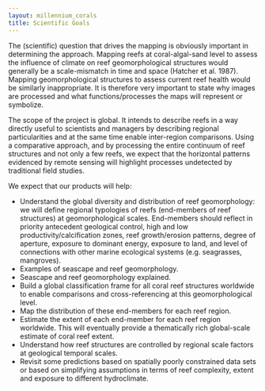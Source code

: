 ```yaml
---
layout: millennium_corals
title: Scientific Goals
---
```


The (scientific) question that drives the mapping is obviously important in determining the approach. Mapping reefs at coral-algal-sand level to assess the influence of climate on reef geomorphological structures would generally be a scale-mismatch in time and space (Hatcher et al. 1987). Mapping geomorphological structures to assess current reef health would be similarly inappropriate. It is therefore very important to state why images are processed and what functions/processes the maps will represent or symbolize.

The scope of the project is global. It intends to describe reefs in a way directly useful to scientists and managers by describing regional particularities and at the same time enable inter-region comparisons. Using a comparative approach, and by processing the entire continuum of reef structures and not only a few reefs, we expect that the horizontal patterns evidenced by remote sensing will highlight processes undetected by traditional field studies.

We expect that our products will help:

* Understand the global diversity and distribution of reef geomorphology: we will define regional typologies of reefs (end-members of reef structures) at geomorphological scales. End-members should reflect in priority antecedent geological control, high and low productivity/calcification zones, reef growth/erosion patterns, degree of aperture, exposure to dominant energy, exposure to land, and level of connections with other marine ecological systems (e.g. seagrasses, mangroves).
* Examples of seascape and reef geomorphology.
* Seascape and reef geomorphology explained.
* Build a global classification frame for all coral reef structures worldwide to enable comparisons and cross-referencing at this geomorphological level.
* Map the distribution of these end-members for each reef region.
* Estimate the extent of each end-member for each reef region worldwide. This will eventually provide a thematically rich global-scale estimate of coral reef extent.
* Understand how reef structures are controlled by regional scale factors at geological temporal scales.
* Revisit some predictions based on spatially poorly constrained data sets or based on simplifying assumptions in terms of reef complexity, extent and exposure to different hydroclimate.
